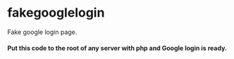 # fakegooglelogin
Fake google login page.
#### Put this code to the root of any server with php and Google login is ready.
